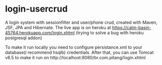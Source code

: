 # login-usercrud
A login system with sessionfilter and user/phone crud, created with Maven, JSF, JPA and Hibernate.
The live app is on heroku at https://calm-basin-45764.herokuapp.com/login.xhtml (trying to solve a bug with heroku postgresql addon)

To make it run locally you need to configure persistance.xml to your database(i recommend hsqlb) credentials.
After that, you can use Tomcat v8.5 to make it run on http://localhost:8080/br.com.pitang/login.xhtml

